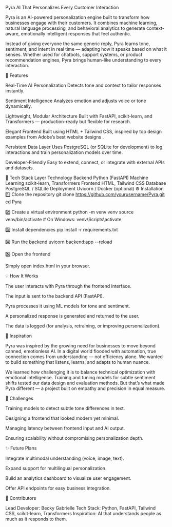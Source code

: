 Pyra
AI That Personalizes Every Customer Interaction

Pyra is an AI-powered personalization engine built to transform how businesses engage with their customers. It combines machine learning, natural language processing, and behavioral analytics to generate context-aware, emotionally intelligent responses that feel authentic.

Instead of giving everyone the same generic reply, Pyra learns tone, sentiment, and intent in real time — adapting how it speaks based on what it senses. Whether used for chatbots, support systems, or product recommendation engines, Pyra brings human-like understanding to every interaction.

🚀 Features

Real-Time AI Personalization
Detects tone and context to tailor responses instantly.

Sentiment Intelligence
Analyzes emotion and adjusts voice or tone dynamically.

Lightweight, Modular Architecture
Built with FastAPI, scikit-learn, and Transformers — production-ready but flexible for research.

Elegant Frontend
Built using HTML + Tailwind CSS, inspired by top design examples from Adobe’s best website designs
.

Persistent Data Layer
Uses PostgreSQL (or SQLite for development) to log interactions and train personalization models over time.

Developer-Friendly
Easy to extend, connect, or integrate with external APIs and datasets.

🧩 Tech Stack
Layer	Technology
Backend	Python (FastAPI)
Machine Learning	scikit-learn, Transformers
Frontend	HTML, Tailwind CSS
Database	PostgreSQL / SQLite
Deployment	Uvicorn / Docker (optional)
⚙️ Installation
1️⃣ Clone the repository
git clone https://github.com/yourusername/Pyra.git
cd Pyra

2️⃣ Create a virtual environment
python -m venv venv
source venv/bin/activate   # On Windows: venv\Scripts\activate

3️⃣ Install dependencies
pip install -r requirements.txt

4️⃣ Run the backend
uvicorn backend:app --reload

5️⃣ Open the frontend

Simply open index.html in your browser.

💡 How It Works

The user interacts with Pyra through the frontend interface.

The input is sent to the backend API (FastAPI).

Pyra processes it using ML models for tone and sentiment.

A personalized response is generated and returned to the user.

The data is logged (for analysis, retraining, or improving personalization).

🧠 Inspiration

Pyra was inspired by the growing need for businesses to move beyond canned, emotionless AI. In a digital world flooded with automation, true connection comes from understanding — not efficiency alone. We wanted to build something that listens, learns, and adapts to human nuance.

We learned how challenging it is to balance technical optimization with emotional intelligence. Training and tuning models for subtle sentiment shifts tested our data design and evaluation methods. But that’s what made Pyra different — a project built on empathy and precision in equal measure.

🧱 Challenges

Training models to detect subtle tone differences in text.

Designing a frontend that looked modern yet minimal.

Managing latency between frontend input and AI output.

Ensuring scalability without compromising personalization depth.

✨ Future Plans

Integrate multimodal understanding (voice, image, text).

Expand support for multilingual personalization.

Build an analytics dashboard to visualize user engagement.

Offer API endpoints for easy business integration.

🧍 Contributors

Lead Developer: Becky Gabrielle
Tech Stack: Python, FastAPI, Tailwind CSS, scikit-learn, Transformers
Inspiration: AI that understands people as much as it responds to them.
